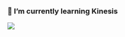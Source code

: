 ### 🥦 I’m currently learning Kinesis

<img src="https://www.google.com/url?sa=i&url=https%3A%2F%2Fpassyourcert.net%2Faws-certified-data-analytics-specialty%2F&psig=AOvVaw1qbDcCEW9ywUbDbAUh1sUo&ust=1653730662174000&source=images&cd=vfe&ved=0CAwQjRxqFwoTCLDyxfiw__cCFQAAAAAdAAAAABAK">
<!--
**nontapat-s/nontapat-s** is a ✨ _special_ ✨ repository because its `README.md` (this file) appears on your GitHub profile.

Here are some ideas to get you started:

- 🔭 I’m currently working on ...
- 🌱 I’m currently learning ...
- 👯 I’m looking to collaborate on ...
- 🤔 I’m looking for help with ...
- 💬 Ask me about ...
- 📫 How to reach me: ...
- 😄 Pronouns: ...
- ⚡ Fun fact: ...
-->
